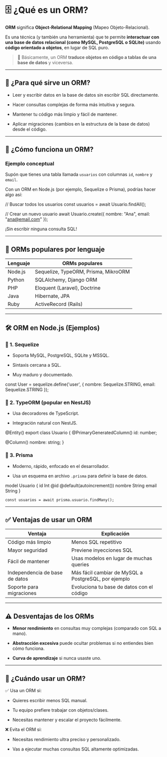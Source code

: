 # 🗄️ ¿Qué es un ORM?

**ORM** significa **Object-Relational Mapping** (Mapeo Objeto-Relacional).

Es una técnica (y también una herramienta) que te permite **interactuar con una base de datos relacional (como MySQL, PostgreSQL o SQLite)** usando **código orientado a objetos**, en lugar de SQL puro.

> 📌 Básicamente, un ORM **traduce objetos en código a tablas de una base de datos** y viceversa.

---

## 🎯 ¿Para qué sirve un ORM?

- Leer y escribir datos en la base de datos sin escribir SQL directamente.
    
- Hacer consultas complejas de forma más intuitiva y segura.
    
- Mantener tu código más limpio y fácil de mantener.
    
- Aplicar migraciones (cambios en la estructura de la base de datos) desde el código.
    

---

## 🧠 ¿Cómo funciona un ORM?

### Ejemplo conceptual

Supón que tienes una tabla llamada `usuarios` con columnas `id`, `nombre` y `email`.

Con un ORM en Node.js (por ejemplo, Sequelize o Prisma), podrías hacer algo así:

// Buscar todos los usuarios
const usuarios = await Usuario.findAll();

// Crear un nuevo usuario
await Usuario.create({ nombre: "Ana", email: "ana@email.com" });


¡Sin escribir ninguna consulta SQL!

---

## 🧰 ORMs populares por lenguaje

|Lenguaje|ORMs populares|
|---|---|
|Node.js|Sequelize, TypeORM, Prisma, MikroORM|
|Python|SQLAlchemy, Django ORM|
|PHP|Eloquent (Laravel), Doctrine|
|Java|Hibernate, JPA|
|Ruby|ActiveRecord (Rails)|

---

## 🛠️ ORM en Node.js (Ejemplos)

### 🔹 1. **Sequelize**

- Soporta MySQL, PostgreSQL, SQLite y MSSQL.
    
- Sintaxis cercana a SQL.
    
- Muy maduro y documentado.
    

const User = sequelize.define('user', {
  nombre: Sequelize.STRING,
  email: Sequelize.STRING
});


### 🔹 2. **TypeORM** (popular en NestJS)

- Usa decoradores de TypeScript.
    
- Integración natural con NestJS.
    

@Entity()
export class Usuario {
  @PrimaryGeneratedColumn()
  id: number;

  @Column()
  nombre: string;
}


### 🔹 3. **Prisma**

- Moderno, rápido, enfocado en el desarrollador.
    
- Usa un esquema en archivo `.prisma` para definir la base de datos.
    

model Usuario {
  id     Int     @id @default(autoincrement())
  nombre String
  email  String
}

`const usuarios = await prisma.usuario.findMany();`

---

## ✅ Ventajas de usar un ORM

|Ventaja|Explicación|
|---|---|
|Código más limpio|Menos SQL repetitivo|
|Mayor seguridad|Previene inyecciones SQL|
|Fácil de mantener|Usas modelos en lugar de muchas queries|
|Independencia de base de datos|Más fácil cambiar de MySQL a PostgreSQL, por ejemplo|
|Soporte para migraciones|Evoluciona tu base de datos con el código|

---

## ⚠️ Desventajas de los ORMs

- **Menor rendimiento** en consultas muy complejas (comparado con SQL a mano).
    
- **Abstracción excesiva** puede ocultar problemas si no entiendes bien cómo funciona.
    
- **Curva de aprendizaje** si nunca usaste uno.
    

---

## 🧪 ¿Cuándo usar un ORM?

✅ Usa un ORM si:

- Quieres escribir menos SQL manual.
    
- Tu equipo prefiere trabajar con objetos/clases.
    
- Necesitas mantener y escalar el proyecto fácilmente.
    

❌ Evita el ORM si:

- Necesitas rendimiento ultra preciso y personalizado.
    
- Vas a ejecutar muchas consultas SQL altamente optimizadas.